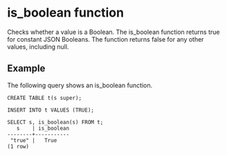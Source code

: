 # is\_boolean function<a name="r_is_boolean"></a>

Checks whether a value is a Boolean\. The is\_boolean function returns true for constant JSON Booleans\. The function returns false for any other values, including null\.

## Example<a name="r_is_boolean_example"></a>

The following query shows an is\_boolean function\.

```
CREATE TABLE t(s super);

INSERT INTO t VALUES (TRUE);

SELECT s, is_boolean(s) FROM t;
   s    | is_boolean
--------+-----------
 "true" |   True
(1 row)
```